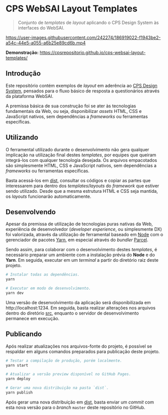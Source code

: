 # CPS WebSAI Layout Templates

> Conjunto de _templates_ de _layout_ aplicando o CPS Design System às interfaces do WebSAI.

https://user-images.githubusercontent.com/242274/186919022-f1943be2-a54c-44e5-a055-a6b25e89cd6b.mp4

**Demonstração:** https://cpsrepositorio.github.io/cps-websai-layout-templates/

## Introdução

Este repositório contém exemplos de _layout_ em aderência ao [CPS Design System](https://cpsrepositorio.github.io/cps-design-system/), pensados para o fluxo básico de resposta a questionários através da plataforma WebSAI.

A premissa básica de sua construção foi se ater às tecnologias fundamentais da Web, ou seja, disponibilizar _assets_ HTML, CSS e JavaScript nativos, sem dependências a _frameworks_ ou ferramentas específicas.

## Utilizando

O ferramental utilizado durante o desenvolvimento não gera qualquer implicação na utilização final destes _templates_, por equipes que queiram integrá-los com qualquer tecnologia desejada. Os arquivos empacotados são simplesmente HTML, CSS e JavaScript nativos, sem dependências a _frameworks_ ou ferramentas específicas.

Basta acessá-los em [dist](./dist/), consultar os códigos e copiar as partes que interessarem para dentro dos _templates_/_layouts_ do _framework_ que estiver sendo utilizado. Desde que a mesma estrutura HTML e CSS seja mantida, os _layouts_ funcionarão automaticamente.

## Desenvolvendo

Apesar da premissa de utilização de tecnologias puras nativas da Web, experiência de desenvolvedor (_developer experience_, ou simplesmente DX) foi valorizada, através da utilização de ferramental baseado em [Node](https://nodejs.org/) com o gerenciador de pacotes [Yarn](https://classic.yarnpkg.com/), em especial através do _bundler_ [Parcel](https://parceljs.org/).

Sendo assim, para colaborar com o desenvolvimento destes _templates_, é necessário preparar um ambiente com a instalação prévia do **Node** e do **Yarn**. Em seguida, executar em um _terminal_ a partir do diretório raiz deste projeto.

``` bash
# Instalar todas as dependências.
yarn

# Executar em modo de desenvolvimento.
yarn dev
```

Uma versão de desenvolvimento da aplicação será disponibilizada em http://localhost:1234. Em seguida, basta realizar alterações nos arquivos dentro do diretório [src](./src/), enquanto o servidor de desenvolvimento permanece em execução.

## Publicando

Após realizar atualizações nos arquivos-fonte do projeto, é possível se respaldar em alguns comandos preparados para publicação deste projeto.

``` bash
# Testar a compilação de produção, porém localmente.
yarn start

# Atualizar a versão preview disponível no GitHub Pages.
yarn deploy

# Gerar uma nova distribuição na pasta `dist`.
yarn publish
```

Após gerar uma nova distribuição em [dist](./dist/), basta enviar um _commit_ com esta nova versão para o _branch_ `master` deste repositório no GitHub.
